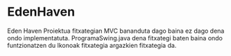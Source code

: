 # EdenHaven
Eden Haven
Proiektua fitxategian MVC bananduta dago baina ez dago dena ondo implementatuta.
ProgramaSwing.java dena fitxategi baten baina ondo funtzionatzen du
Ikonoak fitxategia argazkien fitxategia da.
